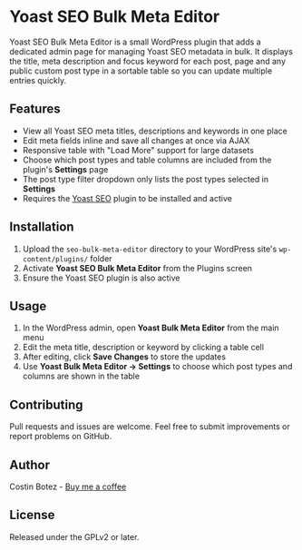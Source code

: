 # Yoast SEO Bulk Meta Editor

Yoast SEO Bulk Meta Editor is a small WordPress plugin that adds a dedicated admin page for managing Yoast SEO metadata in bulk. It displays the title, meta description and focus keyword for each post, page and any public custom post type in a sortable table so you can update multiple entries quickly.

## Features

- View all Yoast SEO meta titles, descriptions and keywords in one place
- Edit meta fields inline and save all changes at once via AJAX
- Responsive table with "Load More" support for large datasets
- Choose which post types and table columns are included from the plugin's **Settings** page
- The post type filter dropdown only lists the post types selected in **Settings**
- Requires the [Yoast SEO](https://wordpress.org/plugins/wordpress-seo/) plugin to be installed and active

## Installation

1. Upload the `seo-bulk-meta-editor` directory to your WordPress site's `wp-content/plugins/` folder
2. Activate **Yoast SEO Bulk Meta Editor** from the Plugins screen
3. Ensure the Yoast SEO plugin is also active

## Usage

1. In the WordPress admin, open **Yoast Bulk Meta Editor** from the main menu
2. Edit the meta title, description or keyword by clicking a table cell
3. After editing, click **Save Changes** to store the updates
4. Use **Yoast Bulk Meta Editor → Settings** to choose which post types and columns are shown in the table

## Contributing

Pull requests and issues are welcome. Feel free to submit improvements or report problems on GitHub.

## Author

Costin Botez - [Buy me a coffee](https://www.buymeacoffee.com/costinbotez)

## License

Released under the GPLv2 or later.
